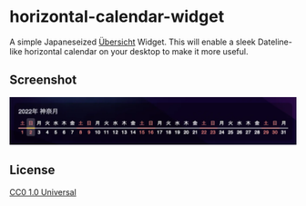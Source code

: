 # horizontal-calendar-widget

A simple Japaneseized [Übersicht](http://tracesof.net/uebersicht/) Widget. This will enable a sleek Dateline-like horizontal calendar on your desktop to make it more useful.

## Screenshot
![Demo](./screenshot.webp)

## License
[CC0 1.0 Universal](./LICENSE)

